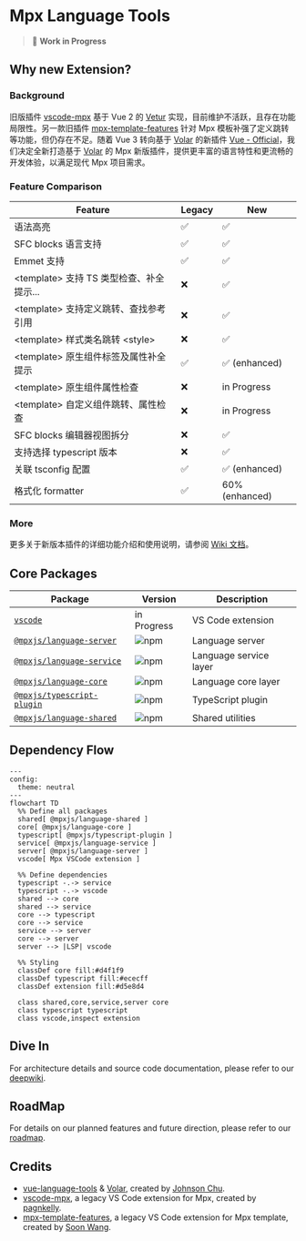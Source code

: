 # Mpx Language Tools

<div align="center">
<!-- etc. download icon -->
</div>

> 🚧 **Work in Progress**

## Why new Extension?

### Background

旧版插件 [vscode-mpx] 基于 Vue 2 的 [Vetur] 实现，目前维护不活跃，且存在功能局限性。另一款旧插件 [mpx-template-features] 针对 Mpx 模板补强了定义跳转等功能，但仍存在不足。随着 Vue 3 转向基于 [Volar] 的新插件 [Vue - Official][vue-official]，我们决定全新打造基于 [Volar] 的 Mpx 新版插件，提供更丰富的语言特性和更流畅的开发体验，以满足现代 Mpx 项目需求。

### Feature Comparison

| Feature                                    | Legacy | New            |
| ------------------------------------------ | ------ | -------------- |
| 语法高亮                                   | ✅     | ✅             |
| SFC blocks 语言支持                        | ✅     | ✅             |
| Emmet 支持                                 | ✅     | ✅             |
| \<template\> 支持 TS 类型检查、补全提示... | ❌     | ✅             |
| \<template\> 支持定义跳转、查找参考引用    | ❌     | ✅             |
| \<template\> 样式类名跳转 \<style\>        | ❌     | ✅             |
| \<template\> 原生组件标签及属性补全提示    | ✅     | ✅ (enhanced)  |
| \<template\> 原生组件属性检查              | ❌     | in Progress    |
| \<template\> 自定义组件跳转、属性检查      | ❌     | in Progress    |
| SFC blocks 编辑器视图拆分                  | ❌     | ✅             |
| 支持选择 typescript 版本                   | ❌     | ✅             |
| 关联 tsconfig 配置                         | ✅     | ✅ (enhanced)  |
| 格式化 formatter                           | ✅     | 60% (enhanced) |

### More

更多关于新版本插件的详细功能介绍和使用说明，请参阅 [Wiki 文档][mpx-vscode-wiki]。

## Core Packages

| Package                                  | Version             | Description            |
| ---------------------------------------- | ------------------- | ---------------------- |
| [`vscode`][mpx-vscode-readme]            | in Progress         | VS Code extension      |
| [`@mpxjs/language-server`][server-pkg]   | ![npm][server-npm]  | Language server        |
| [`@mpxjs/language-service`][service-pkg] | ![npm][service-npm] | Language service layer |
| [`@mpxjs/language-core`][core-pkg]       | ![npm][core-npm]    | Language core layer    |
| [`@mpxjs/typescript-plugin`][ts-pkg]     | ![npm][ts-npm]      | TypeScript plugin      |
| [`@mpxjs/language-shared`][shared-pkg]   | ![npm][shared-npm]  | Shared utilities       |

## Dependency Flow

```mermaid
---
config:
  theme: neutral
---
flowchart TD
  %% Define all packages
  shared[ @mpxjs/language-shared ]
  core[ @mpxjs/language-core ]
  typescript[ @mpxjs/typescript-plugin ]
  service[ @mpxjs/language-service ]
  server[ @mpxjs/language-server ]
  vscode[ Mpx VSCode extension ]

  %% Define dependencies
  typescript -.-> service
  typescript -.-> vscode
  shared --> core
  shared --> service
  core --> typescript
  core --> service
  service --> server
  core --> server
  server --> |LSP| vscode

  %% Styling
  classDef core fill:#d4f1f9
  classDef typescript fill:#ececff
  classDef extension fill:#d5e8d4

  class shared,core,service,server core
  class typescript typescript
  class vscode,inspect extension
```

## Dive In

For architecture details and source code documentation, please refer to our [deepwiki][mpx-deep-wiki].

## RoadMap

For details on our planned features and future direction, please refer to our [roadmap].

## Credits

- [vue-language-tools] & [Volar], created by [Johnson Chu].
- [vscode-mpx], a legacy VS Code extension for Mpx, created by [pagnkelly].
- [mpx-template-features], a legacy VS Code extension for Mpx template, created by [Soon Wang].

<!-- Reference Links -->

[vscode-mpx]: https://marketplace.visualstudio.com/items?itemName=pagnkelly.mpx
[mpx-template-features]: https://marketplace.visualstudio.com/items?itemName=wangshun.mpx-template-features
[vetur]: https://github.com/vuejs/vetur
[Volar]: https://github.com/volarjs/volar.js
[vue-official]: https://marketplace.visualstudio.com/items?itemName=Vue.volar
[vue-language-tools]: https://github.com/vuejs/language-tools
[mpx-deep-wiki]: https://deepwiki.com/mpx-ecology/language-tools
[mpx-vscode-wiki]: https://github.com/mpx-ecology/language-tools/wiki
[roadmap]: https://github.com/mpx-ecology/language-tools/wiki/Roadmap
[Johnson Chu]: https://github.com/johnsoncodehk
[pagnkelly]: https://github.com/pagnkelly
[Soon Wang]: https://github.com/wangshunnn

<!-- Package Links -->

[mpx-vscode-readme]: vscode/README.md
[server-pkg]: packages/language-server
[service-pkg]: packages/language-service
[core-pkg]: packages/language-core
[ts-pkg]: packages/typescript-plugin
[shared-pkg]: packages/language-shared

<!-- NPM Badge Links -->

[mpx-vscode-market]: https://img.shields.io/npm/v/@mpxjs/vscode-mpx
[server-npm]: https://img.shields.io/npm/v/@mpxjs/language-server
[service-npm]: https://img.shields.io/npm/v/@mpxjs/language-service
[core-npm]: https://img.shields.io/npm/v/@mpxjs/language-core
[ts-npm]: https://img.shields.io/npm/v/@mpxjs/typescript-plugin
[shared-npm]: https://img.shields.io/npm/v/@mpxjs/language-shared
